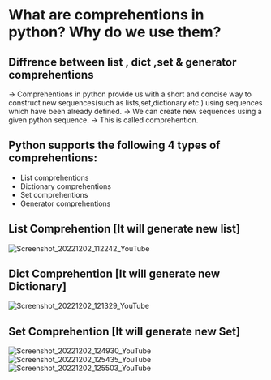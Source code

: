# What are comprehentions in python? Why do we use them?
## Diffrence between list , dict ,set & generator comprehentions

-> Comprehentions in python provide us with a short and  concise way to construct new sequences(such as lists,set,dictionary etc.) using sequences which have been already defined.
-> We can create new sequences using a given python sequence.
-> This is called comprehention.

## Python supports the following 4 types of comprehentions:

* List comprehentions
* Dictionary comprehentions
* Set comprehentions
* Generator comprehentions

## List Comprehention [It will generate new list]


![Screenshot_20221202_112242_YouTube](https://user-images.githubusercontent.com/116127790/205371547-cb57a10d-69e2-4ae4-a163-20ef3e9794af.jpg)

## Dict Comprehention [It will generate new Dictionary]

![Screenshot_20221202_121329_YouTube](https://user-images.githubusercontent.com/116127790/205382660-ba6ad74b-b6b5-45b5-889f-98655290a2ce.jpg)

## Set Comprehention [It will generate new Set]
![Screenshot_20221202_124930_YouTube](https://user-images.githubusercontent.com/116127790/205387748-32362d34-978f-4279-9a27-e74e2619b8fb.jpg)
![Screenshot_20221202_125435_YouTube](https://user-images.githubusercontent.com/116127790/205387760-c761b593-b58e-4e91-99a0-9fe713310ed4.jpg)
![Screenshot_20221202_125503_YouTube](https://user-images.githubusercontent.com/116127790/205387768-8e3f5230-2804-4dd9-a1e2-b43979cb3bf4.jpg)

